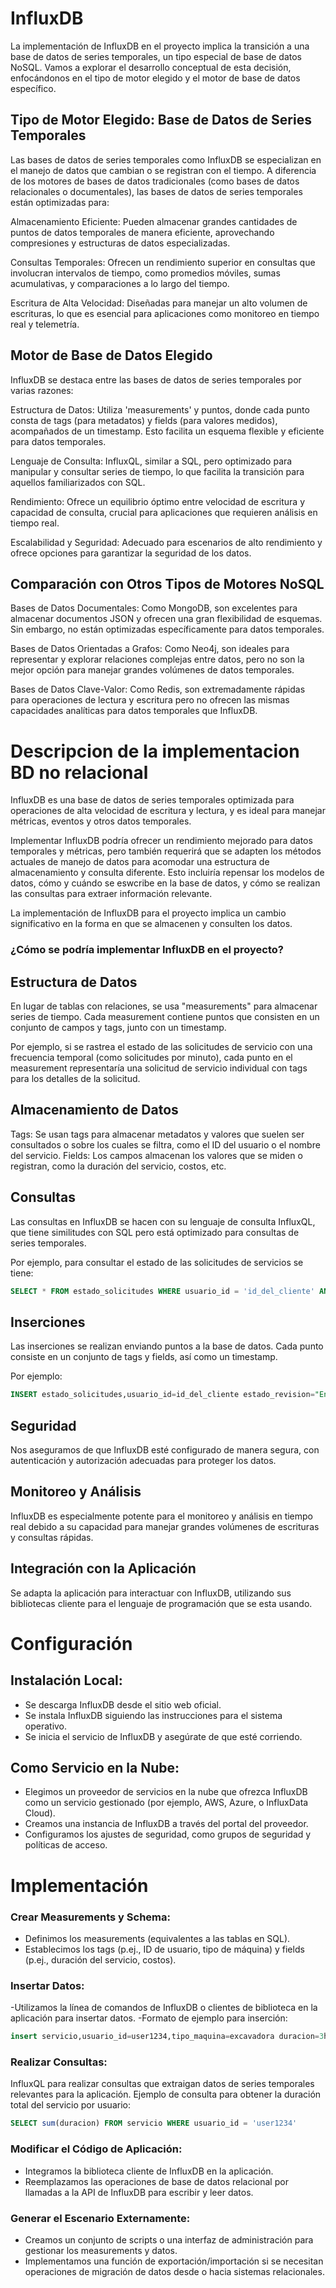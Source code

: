 # InfluxDB

La implementación de InfluxDB en el proyecto implica la transición a una base de datos de series temporales, un tipo especial de base de datos NoSQL. Vamos a explorar el desarrollo conceptual de esta decisión, enfocándonos en el tipo de motor elegido y el motor de base de datos específico.

## Tipo de Motor Elegido: Base de Datos de Series Temporales
Las bases de datos de series temporales como InfluxDB se especializan en el manejo de datos que cambian o se registran con el tiempo. A diferencia de los motores de bases de datos tradicionales (como bases de datos relacionales o documentales), las bases de datos de series temporales están optimizadas para:

Almacenamiento Eficiente: Pueden almacenar grandes cantidades de puntos de datos temporales de manera eficiente, aprovechando compresiones y estructuras de datos especializadas.

Consultas Temporales: Ofrecen un rendimiento superior en consultas que involucran intervalos de tiempo, como promedios móviles, sumas acumulativas, y comparaciones a lo largo del tiempo.

Escritura de Alta Velocidad: Diseñadas para manejar un alto volumen de escrituras, lo que es esencial para aplicaciones como monitoreo en tiempo real y telemetría.

## Motor de Base de Datos Elegido
InfluxDB se destaca entre las bases de datos de series temporales por varias razones:

Estructura de Datos: Utiliza 'measurements' y puntos, donde cada punto consta de tags (para metadatos) y fields (para valores medidos), acompañados de un timestamp. Esto facilita un esquema flexible y eficiente para datos temporales.

Lenguaje de Consulta: InfluxQL, similar a SQL, pero optimizado para manipular y consultar series de tiempo, lo que facilita la transición para aquellos familiarizados con SQL.

Rendimiento: Ofrece un equilibrio óptimo entre velocidad de escritura y capacidad de consulta, crucial para aplicaciones que requieren análisis en tiempo real.

Escalabilidad y Seguridad: Adecuado para escenarios de alto rendimiento y ofrece opciones para garantizar la seguridad de los datos.

## Comparación con Otros Tipos de Motores NoSQL
Bases de Datos Documentales: Como MongoDB, son excelentes para almacenar documentos JSON y ofrecen una gran flexibilidad de esquemas. Sin embargo, no están optimizadas específicamente para datos temporales.

Bases de Datos Orientadas a Grafos: Como Neo4j, son ideales para representar y explorar relaciones complejas entre datos, pero no son la mejor opción para manejar grandes volúmenes de datos temporales.

Bases de Datos Clave-Valor: Como Redis, son extremadamente rápidas para operaciones de lectura y escritura pero no ofrecen las mismas capacidades analíticas para datos temporales que InfluxDB.



# Descripcion de la implementacion BD no relacional

InfluxDB es una base de datos de series temporales optimizada para operaciones de alta velocidad de escritura y lectura, y es ideal para manejar métricas, eventos y otros datos temporales.

Implementar InfluxDB  podría ofrecer un rendimiento mejorado para datos temporales y métricas, pero también requerirá que se adapten los métodos actuales de manejo de datos para acomodar una estructura de almacenamiento y consulta diferente. Esto incluiría repensar los modelos de datos, cómo y cuándo se eswcribe en la base de datos, y cómo  se realizan las consultas para extraer información relevante.

La implementación de InfluxDB para el proyecto implica un cambio significativo en la forma en que se almacenen y consulten los datos.

 

### ¿Cómo se podría implementar InfluxDB en el proyecto?



## Estructura de Datos
En lugar de tablas con relaciones, se usa "measurements" para almacenar series de tiempo. Cada measurement contiene puntos que consisten en un conjunto de campos y tags, junto con un timestamp.

Por ejemplo, si se rastrea el estado de las solicitudes de servicio con una frecuencia temporal (como solicitudes por minuto), cada punto en el measurement representaría una solicitud de servicio individual con tags para los detalles de la solicitud.

## Almacenamiento de Datos
Tags: Se usan tags para almacenar metadatos y valores que suelen ser consultados o sobre los cuales se filtra, como el ID del usuario o el nombre del servicio.
Fields: Los campos almacenan los valores que se miden o registran, como la duración del servicio, costos, etc.

## Consultas
Las consultas en InfluxDB se hacen con su lenguaje de consulta InfluxQL, que tiene similitudes con SQL pero está optimizado para consultas de series temporales.

Por ejemplo, para consultar el estado de las solicitudes de servicios se tiene:

 ```sql
SELECT * FROM estado_solicitudes WHERE usuario_id = 'id_del_cliente' AND time > now() - 1d

 ```
## Inserciones
Las inserciones se realizan enviando puntos a la base de datos. Cada punto consiste en un conjunto de tags y fields, así como un timestamp.

Por ejemplo:
```sql
INSERT estado_solicitudes,usuario_id=id_del_cliente estado_revision="En curso", detalles="Solicitud visualizada por técnico" 1465839830100400200

 ```

## Seguridad
Nos aseguramos de que InfluxDB esté configurado de manera segura, con autenticación y autorización adecuadas para proteger los datos.

## Monitoreo y Análisis
InfluxDB es especialmente potente para el monitoreo y análisis en tiempo real debido a su capacidad para manejar grandes volúmenes de escrituras y consultas rápidas.

## Integración con la Aplicación
Se adapta la aplicación para interactuar con InfluxDB, utilizando sus bibliotecas cliente para el lenguaje de programación que se esta usando.



# Configuración

## Instalación Local:

- Se descarga InfluxDB desde el sitio web oficial.
- Se instala InfluxDB siguiendo las instrucciones para el sistema operativo.
- Se inicia el servicio de InfluxDB y asegúrate de que esté corriendo.

## Como Servicio en la Nube:

- Elegimos un proveedor de servicios en la nube que ofrezca InfluxDB como un servicio gestionado (por ejemplo, AWS, Azure, o InfluxData Cloud).
- Creamos una instancia de InfluxDB a través del portal del proveedor.
- Configuramos los ajustes de seguridad, como grupos de seguridad y políticas de acceso.


# Implementación

### Crear Measurements y Schema:

- Definimos los measurements (equivalentes a las tablas en SQL).
- Establecimos los tags (p.ej., ID de usuario, tipo de máquina) y fields (p.ej., duración del servicio, costos).


 ### Insertar Datos:

-Utilizamos la línea de comandos de InfluxDB o clientes de biblioteca en la aplicación para insertar datos.
-Formato de ejemplo para inserción:
```sql
insert servicio,usuario_id=user1234,tipo_maquina=excavadora duracion=3h,costo=300

 ```
### Realizar Consultas:

InfluxQL para realizar consultas que extraigan datos de series temporales relevantes para la aplicación.
Ejemplo de consulta para obtener la duración total del servicio por usuario:
```sql
SELECT sum(duracion) FROM servicio WHERE usuario_id = 'user1234'

 ```
### Modificar el Código de Aplicación:

- Integramos la biblioteca cliente de InfluxDB en la aplicación.
- Reemplazamos las operaciones de base de datos relacional por llamadas a la API de InfluxDB para escribir y leer datos.

### Generar el Escenario Externamente:

- Creamos un conjunto de scripts o una interfaz de administración para gestionar los measurements y datos.
- Implementamos una función de exportación/importación si se necesitan operaciones de migración de datos desde o hacia sistemas relacionales.

